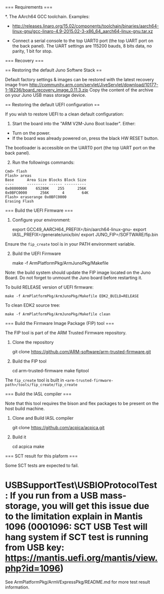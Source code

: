 === Requirements ===

*. The AArch64 GCC toolchain. Examples:
 - http://releases.linaro.org/15.02/components/toolchain/binaries/aarch64-linux-gnu/gcc-linaro-4.9-2015.02-3-x86_64_aarch64-linux-gnu.tar.xz

* Connect a serial console to the top UART0 port (the top UART port on the back panel). The UART settings are 115200 bauds, 8 bits data, no parity, 1 bit for stop.

=== Recovery ===

== Restoring the default Juno Softwre Stack ==

Default factory settings & images can be restored with the latest recovery image from http://community.arm.com/servlet/JiveServlet/download/10177-1-18236/board_recovery_image_0.11.3.zip
Copy the content of the archive on your Juno USB mass storage device.

== Restoring the default UEFI configuration ==

If you wish to restore UEFI to a clean default configuration:

1.  Start the board into the "ARM V2M-Juno Boot loader". Either:
- Turn on the power.
- If the board was already powered on, press the black HW RESET button.

The bootloader is accessible on the UART0 port (the top UART port on the back panel).

2.  Run the followings commands:

```
Cmd> flash
Flash> areas
Base      Area Size Blocks Block Size
----      --------- ------ ----------
0x08000000    65280K    255      256K
0x0BFC0000      256K      4        64K
Flash> eraserange 0x0BFC0000
Erasing Flash
```

=== Build the UEFI Firmware ===

1. Configure your environment:

    export GCC49_AARCH64_PREFIX=<path-to-aarch64-gcc>/bin/aarch64-linux-gnu-
    export IASL_PREFIX=<path-to-acpica>/generate/unix/bin/
    export JUNO_FIP=<juno-usb-mass-storage>/SOFTWARE/fip.bin

Ensure the `fip_create` tool is in your PATH environment variable.

2. Build the UEFI Firmware

    make -f ArmPlatformPkg/ArmJunoPkg/Makefile

Note: the build system should update the FIP image located on the Juno Board.
      Do not forget to unmount the Juno board before restarting it.

To build RELEASE version of UEFI firmware:

    make -f ArmPlatformPkg/ArmJunoPkg/Makefile EDK2_BUILD=RELEASE

To clean EDK2 source tree:

    make -f ArmPlatformPkg/ArmJunoPkg/Makefile clean

=== Build the Firmware Image Package (FIP) tool ===

The FIP tool is part of the ARM Trusted Firmware repository.

1. Clone the repository

    git clone https://github.com/ARM-software/arm-trusted-firmware.git

2. Build the FIP tool

    cd arm-trusted-firmware
    make fiptool

The `fip_create` tool is built in `<arm-trusted-firmware-path>/tools/fip_create/fip_create`

=== Build the IASL compiler ===

Note that this tool requires the bison and flex packages to be present on the host build machine.

1. Clone and Build IASL compiler

    git clone https://github.com/acpica/acpica.git

2. Build it

    cd acpica
    make

=== SCT result for this plaform ===

Some SCT tests are expected to fail.

# USBSupportTest\USBIOProtocolTest: If you run from a USB mass-storage, you will get this issue due to the limitation explain in Mantis 1096 (0001096: SCT USB Test will hang system if SCT test is running from USB key: https://mantis.uefi.org/mantis/view.php?id=1096)

See ArmPlatformPkg/ArmVExpressPkg/README.md for more test result information.